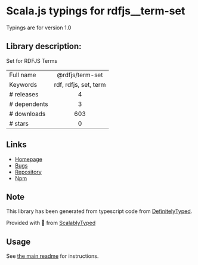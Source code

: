 
# Scala.js typings for rdfjs__term-set

Typings are for version 1.0

## Library description:
Set for RDFJS Terms

|                    |                 |
| ------------------ | :-------------: |
| Full name          | @rdfjs/term-set |
| Keywords           | rdf, rdfjs, set, term |
| # releases         | 4 |
| # dependents       | 3 |
| # downloads        | 603 |
| # stars            | 0 |

## Links
- [Homepage](https://github.com/rdfjs-base/term-set)
- [Bugs](https://github.com/rdfjs-base/term-set/issues)
- [Repository](https://github.com/rdfjs-base/term-set)
- [Npm](https://www.npmjs.com/package/%40rdfjs%2Fterm-set)
    


## Note
This library has been generated from typescript code from [DefinitelyTyped](https://definitelytyped.org).

Provided with :purple_heart: from [ScalablyTyped](https://github.com/oyvindberg/ScalablyTyped)

## Usage
See [the main readme](../../readme.md) for instructions.


